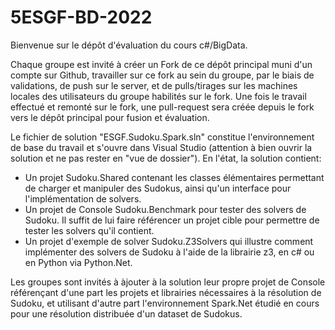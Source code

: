# 5ESGF-BD-2022
Bienvenue sur le dépôt d'évaluation du cours c#/BigData.

Chaque groupe est invité à créer un Fork de ce dépôt principal muni d'un compte sur Github, travailler sur ce fork au sein du groupe, par le biais de validations, de push sur le server, et de pulls/tirages sur les machines locales des utilisateurs du groupe habilités sur le fork. Une fois le travail effectué et remonté sur le fork, une pull-request sera créée depuis le fork vers le dépôt principal pour fusion et évaluation.

Le fichier de solution "ESGF.Sudoku.Spark.sln" constitue l'environnement de base du travail et s'ouvre dans Visual Studio (attention à bien ouvrir la solution et ne pas rester en "vue de dossier").
En l'état, la solution contient:
- Un projet Sudoku.Shared contenant les classes élémentaires permettant de charger et manipuler des Sudokus, ainsi qu'un interface pour l'implémentation de solvers.
- Un projet de Console Sudoku.Benchmark pour tester des solvers de Sudoku. Il suffit de lui faire référencer un projet cible pour permettre de tester les solvers qu'il contient.
- Un projet d'exemple de solver Sudoku.Z3Solvers qui illustre comment implémenter des solvers de Sudoku à l'aide de la librairie z3, en c# ou en Python via Python.Net. 

Les groupes sont invités à àjouter à la solution leur propre projet de Console référençant d'une part les projets et librairies nécessaires à la résolution de Sudoku, et utilisant d'autre part l'environnement Spark.Net étudié en cours pour une résolution distribuée d'un dataset de Sudokus.
